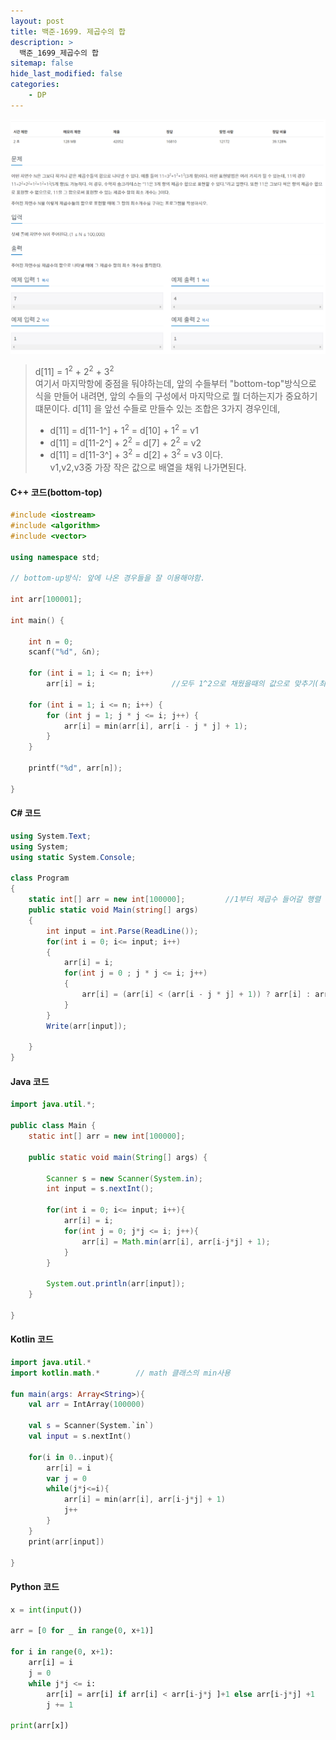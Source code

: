 ```yaml
---
layout: post
title: 백준-1699. 제곱수의 합
description: >
  백준_1699_제곱수의 합
sitemap: false
hide_last_modified: false
categories:
    - DP
---
```

![1463](/assets/img/BOJ_problem/1699.PNG)

>  d[11] = 1<sup>2</sup> + 2<sup>2</sup> + 3<sup>2</sup> <br>
>  여기서 마지막항에 중점을 둬야하는데, 앞의 수들부터 "bottom-top"방식으로 식을 만들어 내려면, 
> 앞의 수들의 구성에서 마지막으로 뭘 더하는지가 중요하기 떄문이다.
>  d[11] 을 앞선 수들로 만들수 있는 조합은 3가지 경우인데,
>  * d[11] = d[11-1^] + 1<sup>2</sup> = d[10] + 1<sup>2</sup> = v1
>  * d[11] = d[11-2^] + 2<sup>2</sup> = d[7] + 2<sup>2</sup> = v2
>  * d[11] = d[11-3^] + 3<sup>2</sup> = d[2] + 3<sup>2</sup> = v3  이다. 
> <br>v1,v2,v3중 가장 작은 값으로 배열을 채워 나가면된다.


#### C++ 코드(bottom-top)

```cpp
#include <iostream>
#include <algorithm>
#include <vector>

using namespace std;

// bottom-up방식: 앞에 나온 경우들을 잘 이용해야함.

int arr[100001];

int main() {

	int n = 0;
	scanf("%d", &n);
	
	for (int i = 1; i <= n; i++)	 
		arr[i] = i;					//모두 1^2으로 채웠을때의 값으로 맞추기(최대의 개수)

	for (int i = 1; i <= n; i++) {
		for (int j = 1; j * j <= i; j++) {
			arr[i] = min(arr[i], arr[i - j * j] + 1);
		}
	}

	printf("%d", arr[n]);

}
```


#### C# 코드

```c#
using System.Text;
using System;
using static System.Console;

class Program
{
    static int[] arr = new int[100000];         //1부터 제곱수 들어갈 행렬
    public static void Main(string[] args)
    {
        int input = int.Parse(ReadLine());
        for(int i = 0; i<= input; i++)
        {
            arr[i] = i;
            for(int j = 0 ; j * j <= i; j++)
            {
                arr[i] = (arr[i] < (arr[i - j * j] + 1)) ? arr[i] : arr[i - j * j] + 1;
            }
        }
        Write(arr[input]);

    }
}

```

#### Java 코드

```java
import java.util.*;

public class Main {
    static int[] arr = new int[100000];

    public static void main(String[] args) {

        Scanner s = new Scanner(System.in);
        int input = s.nextInt();

        for(int i = 0; i<= input; i++){
            arr[i] = i;
            for(int j = 0; j*j <= i; j++){
                arr[i] = Math.min(arr[i], arr[i-j*j] + 1);
            }
        }

        System.out.println(arr[input]);
    }

}
```


#### Kotlin 코드

```kotlin
import java.util.*
import kotlin.math.*        // math 클래스의 min사용

fun main(args: Array<String>){
    val arr = IntArray(100000)

    val s = Scanner(System.`in`)
    val input = s.nextInt()

    for(i in 0..input){
        arr[i] = i
        var j = 0
        while(j*j<=i){
            arr[i] = min(arr[i], arr[i-j*j] + 1)
            j++
        }
    }
    print(arr[input])

}
```

#### Python 코드

```python
x = int(input())

arr = [0 for _ in range(0, x+1)]

for i in range(0, x+1):
    arr[i] = i
    j = 0
    while j*j <= i:
        arr[i] = arr[i] if arr[i] < arr[i-j*j ]+1 else arr[i-j*j] +1
        j += 1

print(arr[x])
```